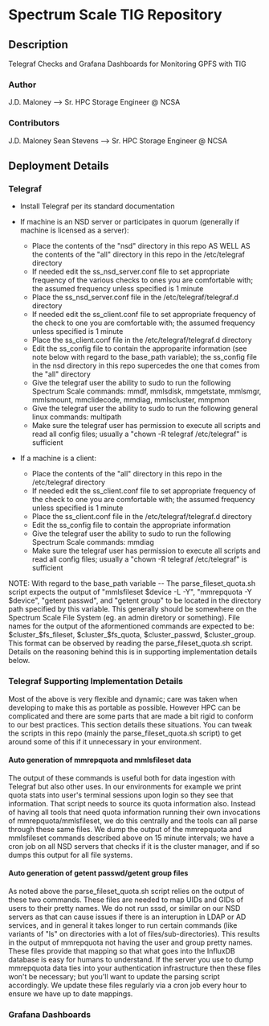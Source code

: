 # Spectrum Scale TIG Repository

## Description
Telegraf Checks and Grafana Dashboards for Monitoring GPFS with TIG

### Author
J.D. Maloney --> Sr. HPC Storage Engineer @ NCSA

### Contributors
J.D. Maloney
Sean Stevens --> Sr. HPC Storage Engineer @ NCSA

## Deployment Details

### Telegraf

* Install Telegraf per its standard documentation
* If machine is an NSD server or participates in quorum (generally if machine is licensed as a server): 
  * Place the contents of the "nsd" directory in this repo AS WELL AS the contents of the "all" directory in this repo in the /etc/telegraf directory
  * If needed edit the ss_nsd_server.conf file to set appropriate frequency of the various checks to ones you are comfortable with; the assumed frequency unless specified is 1 minute
  * Place the ss_nsd_server.conf file in the /etc/telegraf/telegraf.d directory
  * If needed edit the ss_client.conf file to set appropriate frequency of the check to one you are comfortable with; the assumed frequency unless specified is 1 minute
  * Place the ss_client.conf file in the /etc/telegraf/telegraf.d directory
  * Edit the ss_config file to contain the approparite information (see note below with regard to the base_path variable); the ss_config file in the nsd directory in this repo supercedes the one that comes from the "all" directory
  * Give the telegraf user the ability to sudo to run the following Spectrum Scale commands: mmdf, mmlsdisk, mmgetstate, mmlsmgr, mmlsmount, mmclidecode, mmdiag, mmlscluster, mmpmon
  * Give the telegraf user the ability to sudo to run the following general linux commands: multipath
  * Make sure the telegraf user has permission to execute all scripts and read all config files; usually a "chown -R telegraf /etc/telegraf" is sufficient

* If a machine is a client: 
  * Place the contents of the "all" directory in this repo in the /etc/telegraf directory
  * If needed edit the ss_client.conf file to set appropriate frequency of the check to one you are comfortable with; the assumed frequency unless specified is 1 minute
  * Place the ss_client.conf file in the /etc/telegraf/telegraf.d directory
  * Edit the ss_config file to contain the appropriate information
  * Give the telegraf user the ability to sudo to run the following Spectrum Scale commands: mmdiag
  * Make sure the telegraf user has permission to execute all scripts and read all config files; usually a "chown -R telegraf /etc/telegraf" is sufficient

NOTE: With regard to the base_path variable -- The parse_fileset_quota.sh script expects the output of "mmlsfileset $device -L -Y", "mmrepquota -Y $device", "getent passwd", and "getent group" to be located in the directory path specified by this variable.  This generally should be somewhere on the Spectrum Scale File System (eg. an admin diretory or something).  File names for the output of the aformentioned commands are expected to be: $cluster_$fs_fileset, $cluster_$fs_quota, $cluster_passwd, $cluster_group.  This format can be observed by reading the parse_fileset_quota.sh script.  Details on the reasoning behind this is in supporting implementation details below.

### Telegraf Supporting Implementation Details
Most of the above is very flexible and dynamic; care was taken when developing to make this as portable as possible.  However HPC can be complicated and there are some parts that are made a bit rigid to conform to our best practices.  This section details these situations.  You can tweak the scripts in this repo (mainly the parse_fileset_quota.sh script) to get around some of this if it unnecessary in your environment.  

#### Auto generation of mmrepquota and mmlsfileset data
The output of these commands is useful both for data ingestion with Telegraf but also other uses.  In our environments for example we print quota stats into user's terminal sessions upon login so they see that information.  That script needs to source its quota information also.  Instead of having all tools that need quota information running their own invocations of mmrepquota/mmlsfileset, we do this centrally and the tools can all parse through these same files.  We dump the output of the mmrepquota and mmlsfileset commands described above on 15 minute intervals; we have a cron job on all NSD servers that checks if it is the cluster manager, and if so dumps this output for all file systems.  

#### Auto generation of getent passwd/getent group files
As noted above the parse_fileset_quota.sh script relies on the output of these two commands.  These files are needed to map UIDs and GIDs of users to their pretty names.  We do not run sssd, or similar on our NSD servers as that can cause issues if there is an interuption in LDAP or AD services, and in general it takes longer to run certain commands (like variants of "ls" on directories with a lot of files/sub-directories).  This results in the output of mmrepquota not having the user and group pretty names.  These files provide that mapping so that what goes into the InfluxDB database is easy for humans to understand.  If the server you use to dump mmrepquota data ties into your authentication infrastructure then these files won't be necessary; but you'll want to update the parsing script accordingly.  We update these files regularly via a cron job every hour to ensure we have up to date mappings. 

### Grafana Dashboards

